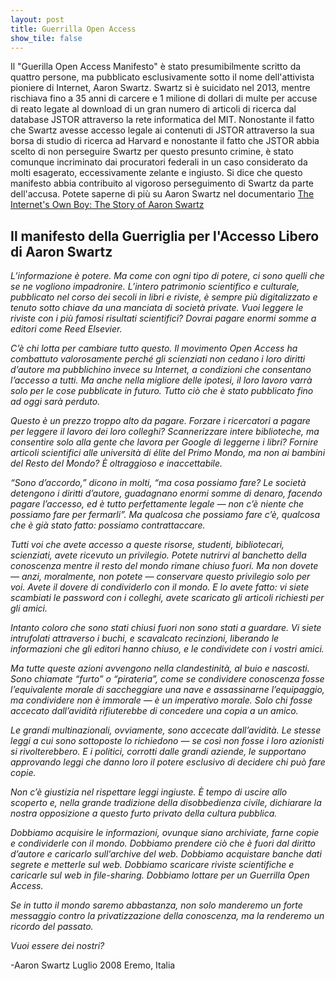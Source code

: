 ```yaml
---
layout: post
title: Guerrilla Open Access
show_tile: false
---
```


Il "Guerilla Open Access Manifesto" è stato presumibilmente scritto da quattro persone, ma pubblicato esclusivamente sotto il nome dell'attivista pioniere di Internet, Aaron Swartz. Swartz si è suicidato nel 2013, mentre rischiava fino a 35 anni di carcere e 1 milione di dollari di multe per accuse di reato legate al download di un gran numero di articoli di ricerca dal database JSTOR attraverso la rete informatica del MIT. Nonostante il fatto che Swartz avesse accesso legale ai contenuti di JSTOR attraverso la sua borsa di studio di ricerca ad Harvard e nonostante il fatto che JSTOR abbia scelto di non perseguire Swartz per questo presunto crimine, è stato comunque incriminato dai procuratori federali in un caso considerato da molti esagerato, eccessivamente zelante e ingiusto. Si dice che questo manifesto abbia contribuito al vigoroso perseguimento di Swartz da parte dell'accusa. Potete saperne di più su Aaron Swartz nel documentario [The Internet's Own Boy: The Story of Aaron Swartz](https://peertube.uno/videos/watch/db322ccb-3fb0-47b9-9017-ff8b0587ddff)

## Il manifesto della Guerriglia per l'Accesso Libero di Aaron Swartz
*L’informazione è potere. Ma come con ogni tipo di potere, ci sono quelli che se ne vogliono impadronire. L’intero patrimonio scientifico e culturale, pubblicato nel corso dei secoli in libri e riviste, è sempre più digitalizzato e tenuto sotto chiave da una manciata di società private. Vuoi leggere le riviste con i più famosi risultati scientifici? Dovrai pagare enormi somme a editori come Reed Elsevier.*

*C’è chi lotta per cambiare tutto questo. Il movimento Open Access ha combattuto valorosamente perché gli scienziati non cedano i loro diritti d’autore ma pubblichino invece su Internet, a condizioni che consentano l’accesso a tutti. Ma anche nella migliore delle ipotesi, il loro lavoro varrà solo per le cose pubblicate in futuro. Tutto ciò che è stato pubblicato fino ad oggi sarà perduto.*

*Questo è un prezzo troppo alto da pagare. Forzare i ricercatori a pagare per leggere il lavoro dei loro colleghi? Scannerizzare intere biblioteche, ma consentire solo alla gente che lavora per Google di leggerne i libri? Fornire articoli scientifici alle università di élite del Primo Mondo, ma non ai bambini del Resto del Mondo? È oltraggioso e inaccettabile.*

*“Sono d’accordo,” dicono in molti, “ma cosa possiamo fare? Le società detengono i diritti d’autore, guadagnano enormi somme di denaro, facendo pagare l’accesso, ed è tutto perfettamente legale — non c’è niente che possiamo fare per fermarli”. Ma qualcosa che possiamo fare c’è, qualcosa che è già stato fatto: possiamo contrattaccare.*

*Tutti voi che avete accesso a queste risorse, studenti, bibliotecari, scienziati, avete ricevuto un privilegio. Potete nutrirvi al banchetto della conoscenza mentre il resto del mondo rimane chiuso fuori. Ma non dovete — anzi, moralmente, non potete — conservare questo privilegio solo per voi. Avete il dovere di condividerlo con il mondo. E lo avete fatto: vi siete scambiati le password con i colleghi, avete scaricato gli articoli richiesti per gli amici.*

*Intanto coloro che sono stati chiusi fuori non sono stati a guardare. Vi siete intrufolati attraverso i buchi, e scavalcato recinzioni, liberando le informazioni che gli editori hanno chiuso, e le condividete con i vostri amici.*

*Ma tutte queste azioni avvengono nella clandestinità, al buio e nascosti. Sono chiamate “furto” o “pirateria”, come se condividere conoscenza fosse l’equivalente morale di saccheggiare una nave e assassinarne l’equipaggio, ma condividere non è immorale — è un imperativo morale. Solo chi fosse accecato dall’avidità rifiuterebbe di concedere una copia a un amico.*

*Le grandi multinazionali, ovviamente, sono accecate dall’avidità. Le stesse leggi a cui sono sottoposte lo richiedono — se così non fosse i loro azionisti si rivolterebbero. E i politici, corrotti dalle grandi aziende, le supportano approvando leggi che danno loro il potere esclusivo di decidere chi può fare copie.*

*Non c’è giustizia nel rispettare leggi ingiuste. È tempo di uscire allo scoperto e, nella grande tradizione della disobbedienza civile, dichiarare la nostra opposizione a questo furto privato della cultura pubblica.*

*Dobbiamo acquisire le informazioni, ovunque siano archiviate, farne copie e condividerle con il mondo. Dobbiamo prendere ciò che è fuori dal diritto d’autore e caricarlo sull’archive del web. Dobbiamo acquistare banche dati segrete e metterle sul web. Dobbiamo scaricare riviste scientifiche e caricarle sul web in file-sharing. Dobbiamo lottare per un Guerrilla Open Access.*

*Se in tutto il mondo saremo abbastanza, non solo manderemo un forte messaggio contro la privatizzazione della conoscenza, ma la renderemo un ricordo del passato.*

*Vuoi essere dei nostri?*

 -Aaron Swartz Luglio 2008 Eremo, Italia
